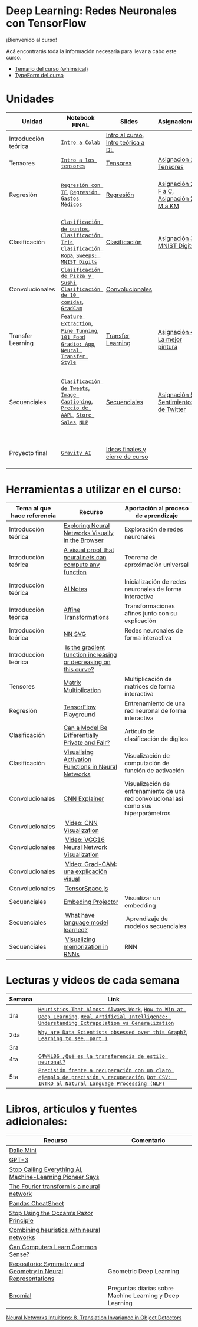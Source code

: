 # Deep Learning: Redes Neuronales con TensorFlow

¡Bienvenido al curso!

Acá encontrarás toda la información necesaria para llevar a cabo este curso.


* [Temario del curso (whimsical)](https://whimsical.com/temario-machine-learning-y-deep-learning-QRJaTfDhrxB2XEPsqxDDr4)
* [TypeForm del curso](https://tz2qqz0vdh1.typeform.com/to/k75RPzK0)


# Unidades 

|Unidad                     | Notebook FINAL | Slides |Asignaciones | Competencias | Datasets |
|---------------------------|----------------|--------|-------------|---------------|--------|
| Introducción teórica |[`Intro a Colab`](https://colab.research.google.com/drive/1CFFrZyvi9eZ219ZoeY9U1wf9vwo_5T3y?usp=sharing)  | [Intro al curso](https://github.com/milioe/Deep-Learning-TF/blob/main/Slides/Introduccio%CC%81n%20al%20curso.pdf), [Intro teórica a DL](https://github.com/milioe/Deep-Learning-TF/blob/main/Slides/Introduccio%CC%81n%20teo%CC%81rica.pdf)| | |  |
| Tensores | [`Intro a los tensores`](https://colab.research.google.com/drive/1QOtrCXRr5gJmEVCMl_WREhbe0Uigiij8?usp=sharing) | [Tensores](https://github.com/milioe/Deep-Learning-TF/blob/main/Slides/Tensores.pdf)  | [Asignacion 1: Tensores](https://colab.research.google.com/drive/1zgiRO7FGtfjQ8SERgb_q5tC50cAMQ8LR?usp=sharing)| |
| Regresión | [`Regresión con TF`](https://colab.research.google.com/drive/1148LGxqUoP7trocMQGpr6_5wwkaxRyLx?usp=sharing), [`Regresión Gastos Médicos`](https://colab.research.google.com/drive/1dwxEyl_-96ge6QQc2X9HFFE_zvHA08EZ?usp=sharing) | [Regresión](https://github.com/milioe/Deep-Learning-TF/blob/main/Slides/Regresion.pdf) |  [Asignación 2: F a C](https://colab.research.google.com/drive/1HNsU3q6IxX4Kk6DXUpumz_diAV8YEvLY?usp=sharing), [Asignación 2: M a KM](https://colab.research.google.com/drive/1q2zMjEfGiqkGE9InzKc-87akL9g8Nu26?usp=sharing) | [`Equipo 1: Precio de carros`](https://colab.research.google.com/drive/1ScRphJy3uESNkA-gfNV_hDGAgtxKLk9j?usp=sharing), [`Equipo 2: Calificaciones`](https://colab.research.google.com/drive/1zdUc2LP8h4HsAFJ4npKEpBaZQPlQLoKw?usp=sharing), [`Equipo 3: E-commerce`](https://colab.research.google.com/drive/1SoFjtbLVd6wdSNsJaBWMNdNqmoXvA1oo?usp=sharing)| |
| Clasificación | [`Clasificación de puntos`](https://colab.research.google.com/drive/1VAL6VQ_gBzeSldqKDLGRPCjHE0A1ikgk?usp=sharing), [`Clasificación Iris`](https://colab.research.google.com/drive/18wPNmskEiZ8n2o-Xvs0zqTUJ-wDt6xEB?usp=sharing), [`Clasificación Ropa`](https://colab.research.google.com/drive/1Z5yyn8OlIyhnmrYfqD7j0EwrNbUJEP-Q?usp=sharing), [`Sweeps: MNIST Digits`](https://colab.research.google.com/drive/1tLb9TfoMdVnfz5a-9RqU-N4XgLh2BTIv?usp=sharing) | [Clasificación](https://github.com/milioe/Deep-Learning-TF/blob/main/Slides/Clasificacion.pdf) | [Asignación 3: MNIST Digits](https://colab.research.google.com/drive/1DDS_Oc9Qn1XrSbftHM2nCjgSQZMjGy7q?usp=sharing) | [`Segmentación de Clientes`](https://colab.research.google.com/drive/11Y4KPiazWYoc2EOLnask-W2oR5ylL1u6?usp=sharing)| |
| Convolucionales | [`Clasificación de Pizza y Sushi`](https://colab.research.google.com/drive/1LoeSSrRr8Fl7UxWKcch4yRgC0oSReSHj?usp=sharing), [`Clasificación de 10 comidas`](https://colab.research.google.com/drive/1lzShYnxY1Qusyyv9poBYh9oza7zoTnLN?usp=sharing), [`GradCam`](https://colab.research.google.com/drive/1stjH-Zl9-oPcKgwuoc8u0BjY7aVWEmVX?usp=sharing) | [Convolucionales](https://github.com/milioe/Deep-Learning-TF/blob/main/Slides/Convolucionales.pdf) | | [Hot Dogs & Tacos](https://colab.research.google.com/drive/1A3fVVhvcbWvIzjnkks3UiolkJkGr-1is?usp=sharing)| [`Pizza & sushi`](https://mendelbeer.com.mx/pizza_sushi.zip), [`Hotdog & Tacos`](https://mendelbeer.com.mx/hotdog_tacos.zip), [`10 food`](https://mendelbeer.com.mx/10_food_classes.zip) |
| Transfer Learning | [`Feature Extraction`](https://colab.research.google.com/drive/1lw4VHdXUMwcdNDicEJsQyli_7aXzc24N?usp=sharing), [`Fine Tunning`](https://colab.research.google.com/drive/1ZujcsfMxdBOeue21-cxM1I9VXb7O-rKh?usp=sharing), [`101 Food`](https://colab.research.google.com/drive/1wyhDyxXGEEFm3aosF-0cedeUZqsGRqQS?usp=sharing) [`Gradio: App`](https://colab.research.google.com/drive/187RL6hgj_WlmoAjQ8CBkenuHUSdaPECx?usp=sharing), [`Neural Transfer Style`](https://colab.research.google.com/drive/1QHMYGFCXqZNIKV1ffc_agy9zB1-PrzMn?usp=sharing) | [Transfer Learning]() |[Asignación 4: La mejor pintura]() | |
| Secuenciales | [`Clasificación de Tweets`](https://colab.research.google.com/drive/1DVwP9eOJCiJsEGmKerXhpXb7y_PPRKFc?usp=sharing), [`Image Captioning`](), [`Precio de AAPL`](https://colab.research.google.com/drive/1Soj1hGEbhABy5wNJgI7SGTWlvbpG5_v8?usp=sharing), [`Store Sales`](), [`NLP`](https://colab.research.google.com/drive/1rwHKxwJuEZRNR0rSgX9wUxjbnyjN5KpS?usp=sharing) | [Secuenciales](https://github.com/milioe/Deep-Learning-TF/blob/main/Slides/Transfer%20Learning.pdf) | [Asignación 5: Sentimientos de Twitter]() |   [`Equipo 1: Financial Sentiment Analysis`](), [`Equipo 2: Amazon Reviews`](), [`Equipo 1: Precio de oro`](), [`Equipo 2: Pasajeros de aerolinea`]()| |
| Proyecto final | [`Gravity AI`]() | [Ideas finales y cierre de curso]() | |[`Roberto`](https://colab.research.google.com/drive/1Io6nIyXTw9SrTr57Jj6z81Liu3u9Hx_f?usp=sharing), [`Mareyla`](https://colab.research.google.com/drive/1ozjJa2PWaVqEuxBD_lI-CtpnAgoBJKl3?usp=sharing), [`Carlo`](https://colab.research.google.com/drive/1nWWe_JJ_m0F9uFNGk31cEIK395tDlwiU?usp=sharing), [`Pablo`](https://colab.research.google.com/drive/18h02o4uE5xo3yrYYahb5wVMEMwhMdpUp?usp=sharing), [`Fausto`](https://colab.research.google.com/drive/1spqeBAiCAtjjZeee_tnI9t5AIxEFNpp3?usp=sharing), [`Juan`](https://colab.research.google.com/drive/15xppxX8b8QEHBjndIYXs6d_9YMYUEYPu?usp=sharing)|



# Herramientas a utilizar en el curso:

Tema al que hace referencia | Recurso | Aportación al proceso de aprendizaje
--- | --- | --- |
Introducción teórica | [Exploring Neural Networks Visually in the Browser](https://cprimozic.net/blog/neural-network-experiments-and-visualizations/) | Exploración de redes neuronales
Introducción teórica | [A visual proof that neural nets can compute any function](http://neuralnetworksanddeeplearning.com/chap4.html) | Teorema de aproximación universal
Introducción teórica | [AI Notes](https://www.deeplearning.ai/ai-notes/) | Inicialización de redes neuronales de forma interactiva
Introducción teórica | [Affine Transformations](https://www.algorithm-archive.org/contents/affine_transformations/affine_transformations.html) | Transformaciones afínes junto con su explicación
Introducción teórica | [NN SVG](http://alexlenail.me/NN-SVG/index.html)| Redes neuronales de forma interactiva
Introducción teórica | [Is the gradient function increasing or decreasing on this curve?](https://undergroundmathematics.org/calculus-of-powers/r7433/solution)
Tensores | [Matrix Multiplication](http://matrixmultiplication.xyz/) | Multiplicación de matrices de forma interactiva
Regresión | [TensorFlow Playground](https://playground.tensorflow.org/#activation=tanh&batchSize=10&dataset=circle&regDataset=reg-plane&learningRate=0.03&regularizationRate=0&noise=0&networkShape=4,2&seed=0.59859&showTestData=false&discretize=false&percTrainData=50&x=true&y=true&xTimesY=false&xSquared=false&ySquared=false&cosX=false&sinX=false&cosY=false&sinY=false&collectStats=false&problem=classification&initZero=false&hideText=false) | Entrenamiento de una red neuronal de forma interactiva 
Clasificación | [Can a Model Be Differentially Private and Fair?](https://pair.withgoogle.com/explorables/private-and-fair/) | Artículo de clasificación de dígitos
Clasificación | [Visualising Activation Functions in Neural Networks](https://dashee87.github.io/deep%20learning/visualising-activation-functions-in-neural-networks/) | Visualización de computación de función de activación
Convolucionales | [CNN Explainer](https://poloclub.github.io/cnn-explainer/) | Visualización de entrenamiento de una red convolucional así como sus hiperparámetros
Convolucionales | [Video: CNN Visualization](https://youtu.be/f0t-OCG79-U) | 
Convolucionales | [Video: VGG16 Neural Network Visualization](https://youtu.be/RNnKtNrsrmg)
Convolucionales | [Video: Grad-CAM: una explicación visual](https://youtu.be/h9Y3FI_3lBw)
Convolucionales | [TensorSpace.js](https://tensorspace.org/index.html) | 
Secuenciales | [Embeding Projector](https://projector.tensorflow.org/) | Visualizar un embedding
Secuenciales | [What have language model learned?](https://pair.withgoogle.com/explorables/fill-in-the-blank/) | Aprendizaje de modelos secuenciales
Secuenciales | [Visualizing memorization in RNNs](https://distill.pub/2019/memorization-in-rnns/) | RNN


# Lecturas y videos de cada semana
| Semana | Link |
|--------|------|
| 1ra | [`Heuristics That Almost Always Work`](https://astralcodexten.substack.com/p/heuristics-that-almost-always-work?fbclid=IwAR2TfPVUSPfQ6NprLyOz_jBaUKT2El-p7xAv0bZswD_sbGnSS5ewT7Z3YoY&r=c1qut), [`How to Win at Deep Learning`](https://www.quantamagazine.org/how-to-win-at-deep-learning-20171009/), [`Real Artificial Intelligence: Understanding Extrapolation vs Generalization`](https://towardsdatascience.com/real-artificial-intelligence-understanding-extrapolation-vs-generalization-b8e8dcf5fd4b#:~:text=This%20may%20also%20be%20referred,from%20a%20lower%2Ddimensional%20training) |
| 2da | [`Why are Data Scientists obsessed over this Graph?`](https://youtu.be/5e1vO6AwoQw), [`Learning to see, part 1`](https://youtu.be/i8D90DkCLhI)|
| 3ra | | 
| 4ta | [`C4W4L06 ¿Qué es la transferencia de estilo neuronal?`](https://youtu.be/R39tWYYKNcI) | 
| 5ta | [`Precisión frente a recuperación con un claro ejemplo de precisión y recuperación`](https://youtu.be/qWfzIYCvBqo), [`Dot CSV:  INTRO al Natural Language Processing (NLP)`](https://youtu.be/Tg1MjMIVArc) |



# Libros, artículos y fuentes adicionales:

Recurso| Comentario
--- | --- |
[Dalle Mini](https://huggingface.co/spaces/dalle-mini/dalle-mini) | |
[GPT-3](https://openai.com/api/) | |
[Stop Calling Everything AI, Machine-Learning Pioneer Says ](https://spectrum.ieee.org/stop-calling-everything-ai-machinelearning-pioneer-says) | | 
[The Fourier transform is a neural network](https://sidsite.com/posts/fourier-nets/) | |
[Pandas CheatSheet](https://github.com/pandas-dev/pandas/blob/main/doc/cheatsheet/Pandas_Cheat_Sheet.pdf) | |
[Stop Using the Occam’s Razor Principle](https://towardsdatascience.com/stop-using-the-occams-razor-principle-7281d143f9e6)| |
[Combining heuristics with neural networks](https://portfolios.cs.earlham.edu/wp-content/uploads/2019/05/Combining_heuristics_with_neural_networks__488_3.pdf) | 
[Can Computers Learn Common Sense?](https://www.newyorker.com/tech/annals-of-technology/can-computers-learn-common-sense)| 
[Repositorio: Symmetry and Geometry in Neural Representations](https://github.com/neurreps/awesome-neural-geometry) | Geometric Deep Learning
[Bnomial](https://today.bnomial.com/) | Preguntas diarias sobre Machine Learning y Deep Learning
[Neural Networks Intuitions: 8. Translation Invariance in Object Detectors](https://towardsdatascience.com/neural-networks-intuitions-8-translation-invariance-in-object-detectors-21db6e27879c)
 



